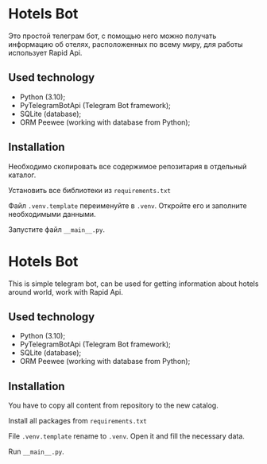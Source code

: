 # Hotels Bot
Это простой телеграм бот, 
с помощью него можно получать информацию об отелях, расположенных по всему миру,
для работы использует Rapid Api.

## Used technology
* Python (3.10);
* PyTelegramBotApi (Telegram Bot framework);
* SQLite (database);
* ORM Peewee (working with database from Python);

## Installation

Необходимо скопировать все содержимое репозитария в отдельный каталог.

Установить все библиотеки из `requirements.txt`

Файл `.venv.template` переименуйте в `.venv`. Откройте его и заполните необходимыми данными.

Запустите файл `__main__.py`.

# Hotels Bot
This is simple telegram bot,
can be used for getting information about hotels around world,
work with Rapid Api.

## Used technology
* Python (3.10);
* PyTelegramBotApi (Telegram Bot framework);
* SQLite (database);
* ORM Peewee (working with database from Python);

## Installation

You have to copy all content from repository to the new catalog.

Install all packages from `requirements.txt`

File `.venv.template` rename to `.venv`. Open it and fill the necessary data. 

Run `__main__.py`.